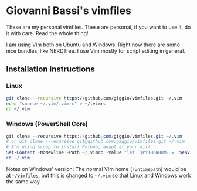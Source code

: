 # Giovanni Bassi's vimfiles

These are my personal vimfiles. These are personal, if you want to use it, do it
with care. Read the whole thing!

I am using Vim both on Ubuntu and Windows. Right now there are some nice
bundles, like NERDTree. I use Vim mostly for script editing in general.

## Installation instructions

### Linux

```bash
git clone --recursive https://github.com/giggio/vimfiles.git ~/.vim
echo "source ~/.vim/.vimrc" > ~/.vimrc
cd ~/.vim
```

### Windows (PowerShell Core)

```powershell
git clone --recursive https://github.com/giggio/vimfiles.git ~/.vim
# or git clone --recursive git@github.com:giggio/vimfiles.git ~/.vim
# I'm using scoop to install Python, adapt at your will:
Set-Content -NoNewline -Path ~/_vimrc -Value "let `$PYTHONHOME = '$env:USERPROFILE\scoop\apps\python\current\'`nsource $($($env:USERPROFILE).Replace('\', '/'))/.vim/.vimrc`n"
cd ~/.vim
```

Notes on Windows' version: The normal Vim home (`runtimepath`) would be at
`~/vimfiles`, but this is changed to `~/.vim` so that Linux and Windows work the
same way.
